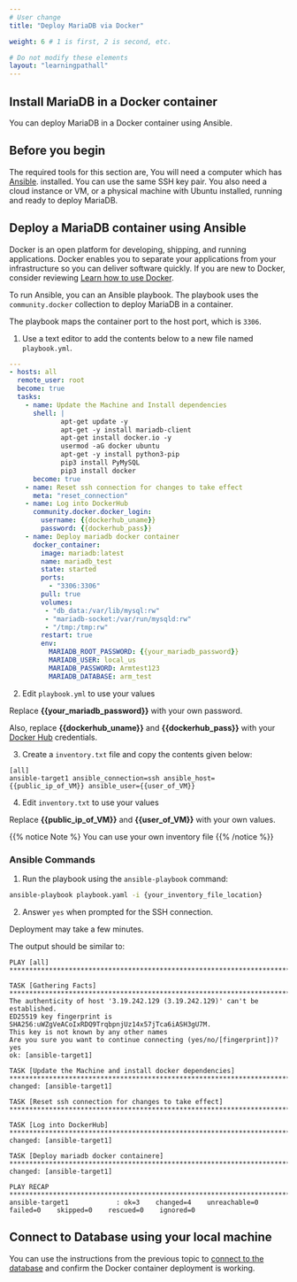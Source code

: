 ```yaml
---
# User change
title: "Deploy MariaDB via Docker"

weight: 6 # 1 is first, 2 is second, etc.

# Do not modify these elements
layout: "learningpathall"
---
```


##  Install MariaDB in a Docker container 

You can deploy MariaDB in a Docker container using Ansible. 

## Before you begin
The required tools for this section are, You will need a computer which has [Ansible](/install-guides/ansible/). installed. You can use the same SSH key pair. You also need a cloud instance or VM, or a physical machine with Ubuntu installed, running and ready to deploy MariaDB.
 
 
## Deploy a MariaDB container using Ansible

Docker is an open platform for developing, shipping, and running applications. Docker enables you to separate your applications from your infrastructure so you can deliver software quickly. If you are new to Docker, consider reviewing [Learn how to use Docker](/learning-paths/cross-platform/docker/).

To run Ansible, you can an Ansible playbook. The playbook uses the `community.docker` collection to deploy MariaDB in a container.

The playbook maps the container port to the host port, which is `3306`. 

1. Use a text editor to add the contents below to a new file named `playbook.yml`.

```yml
---
- hosts: all
  remote_user: root
  become: true
  tasks:
    - name: Update the Machine and Install dependencies
      shell: |
             apt-get update -y
             apt-get -y install mariadb-client
             apt-get install docker.io -y
             usermod -aG docker ubuntu
             apt-get -y install python3-pip
             pip3 install PyMySQL
             pip3 install docker
      become: true
    - name: Reset ssh connection for changes to take effect
      meta: "reset_connection"
    - name: Log into DockerHub
      community.docker.docker_login:
        username: {{dockerhub_uname}}
        password: {{dockerhub_pass}}
    - name: Deploy mariadb docker container
      docker_container:
        image: mariadb:latest
        name: mariadb_test
        state: started
        ports:
          - "3306:3306"
        pull: true
        volumes:
         - "db_data:/var/lib/mysql:rw"
         - "mariadb-socket:/var/run/mysqld:rw"
         - "/tmp:/tmp:rw"
        restart: true
        env:
          MARIADB_ROOT_PASSWORD: {{your_mariadb_password}}
          MARIADB_USER: local_us
          MARIADB_PASSWORD: Armtest123
          MARIADB_DATABASE: arm_test

```

2. Edit `playbook.yml` to use your values 

Replace **{{your_mariadb_password}}** with your own password. 

Also, replace **{{dockerhub_uname}}** and **{{dockerhub_pass}}** with your [Docker Hub](https://hub.docker.com/) credentials.

3. Create a `inventory.txt` file and copy the contents given below:
```ansible
[all]
ansible-target1 ansible_connection=ssh ansible_host={{public_ip_of_VM}} ansible_user={{user_of_VM}}
```
4. Edit `inventory.txt` to use your values 

Replace **{{public_ip_of_VM}}** and **{{user_of_VM}}** with your own values.

{{% notice Note %} You can use your own inventory file {{% /notice %}}

### Ansible Commands

1. Run the playbook using the `ansible-playbook` command:

```bash
ansible-playbook playbook.yaml -i {your_inventory_file_location}
```

2. Answer `yes` when prompted for the SSH connection. 

Deployment may take a few minutes. 

The output should be similar to:

```output
PLAY [all] *****************************************************************************************************************************************************

TASK [Gathering Facts] *****************************************************************************************************************************************
The authenticity of host '3.19.242.129 (3.19.242.129)' can't be established.
ED25519 key fingerprint is SHA256:uWZgVeACoIxRDQ9TrqbpnjUz14x57jTca6iASH3gU7M.
This key is not known by any other names
Are you sure you want to continue connecting (yes/no/[fingerprint])? yes
ok: [ansible-target1]

TASK [Update the Machine and install docker dependencies] *************************************************************************************************************
changed: [ansible-target1]

TASK [Reset ssh connection for changes to take effect] ****************************************************************************************************************

TASK [Log into DockerHub] *********************************************************************************************************************************************
changed: [ansible-target1]

TASK [Deploy mariadb docker containere] *******************************************************************************************************************************
changed: [ansible-target1]

PLAY RECAP ************************************************************************************************************************************************************
ansible-target1            : ok=3    changed=4    unreachable=0    failed=0    skipped=0    rescued=0    ignored=0
```

## Connect to Database using your local machine

You can use the instructions from the previous topic to [connect to the database](/learning-paths/server-and-cloud/mariadb/ec2_deployment#connect-to-database-from-local-machine) and confirm the Docker container deployment is working. 


